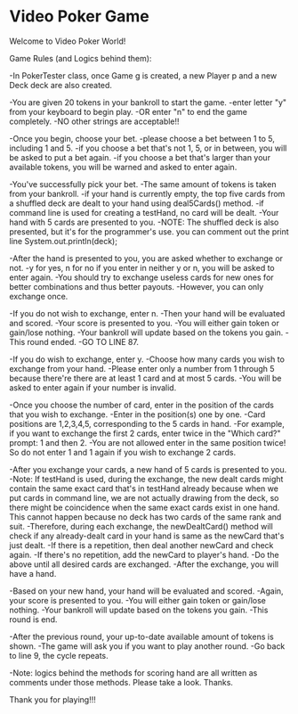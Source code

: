 # Video Poker Game

Welcome to Video Poker World!

Game Rules (and Logics behind them):

-In PokerTester class, once Game g is created,
 a new Player p and a new Deck deck are also created.

-You are given 20 tokens in your bankroll to start the game.
-enter letter "y" from your keyboard to begin play.
-OR enter "n" to end the game completely.
-NO other strings are acceptable!!


-Once you begin, choose your bet.
-please choose a bet between 1 to 5, including 1 and 5.
-if you choose a bet that's not 1, 5, or in between, you will be asked to put a bet again.
-if you choose a bet that's larger than your available tokens,
 you will be warned and asked to enter again.

-You've successfully pick your bet.
-The same amount of tokens is taken from your bankroll.
-if your hand is currently empty, the top five cards from a shuffled deck are
 dealt to your hand using deal5Cards() method.
-if command line is used for creating a testHand, no card will be dealt.
-Your hand with 5 cards are presented to you.
-NOTE: The shuffled deck is also presented, but it's for the programmer's use.
       you can comment out the print line System.out.println(deck);


-After the hand is presented to you,
 you are asked whether to exchange or not.
-y for yes, n for no
 if you enter in neither y or n, you will be asked to enter again.
-You should try to exchange useless cards for new ones
 for better combinations and thus better payouts.
-However, you can only exchange once.


-If you do not wish to exchange, enter n.
-Then your hand will be evaluated and scored.
-Your score is presented to you.
-You will either gain token or gain/lose nothing.
-Your bankroll will update based on the tokens you gain.
-This round ended.
-GO TO LINE 87.


-If you do wish to exchange, enter y.
-Choose how many cards you wish to exchange from your hand.
-Please enter only a number from 1 through 5 because
 there're there are at least 1 card and at most 5 cards.
-You will be asked to enter again if your number is invalid.

-Once you choose the number of card,
 enter in the position of the cards that you wish to exchange.
-Enter in the position(s) one by one.
-Card positions are 1,2,3,4,5, corresponding to the 5 cards in hand.
-For example, if you want to exchange the first 2 cards,
 enter twice in the "Which card?" prompt: 1 and then 2.
-You are not allowed enter in the same position twice!
 So do not enter 1 and 1 again if you wish to exchange 2 cards.
 
-After you exchange your cards,
 a new hand of 5 cards is presented to you.
-Note: If testHand is used, during the exchange, the new dealt
 cards might contain the same exact card that's in testHand
 already because when we put cards in command line, we are not
 actually drawing from the deck, so there might be coincidence
 when the same exact cards exist in one hand. This cannot happen
 because no deck has two cards of the same rank and suit.
-Therefore, during each exchange, the newDealtCard() method will
 check if any already-dealt card in your hand is same as
 the newCard that's just dealt.
-If there is a repetition, then deal another newCard
 and check again.
-If there's no repetition, add the newCard to player's hand.
-Do the above until all desired cards are exchanged.
-After the exchange, you will have a hand.

-Based on your new hand, your hand will be evaluated and scored.
-Again, your score is presented to you.
-You will either gain token or gain/lose nothing.
-Your bankroll will update based on the tokens you gain.
-This round is end.


-After the previous round,
 your up-to-date available amount of tokens is shown.
-The game will ask you if you want to play another round.
-Go back to line 9, the cycle repeats.


-Note: logics behind the methods for scoring hand
        are all written as comments under those methods.
        Please take a look. Thanks.

Thank you for playing!!!
